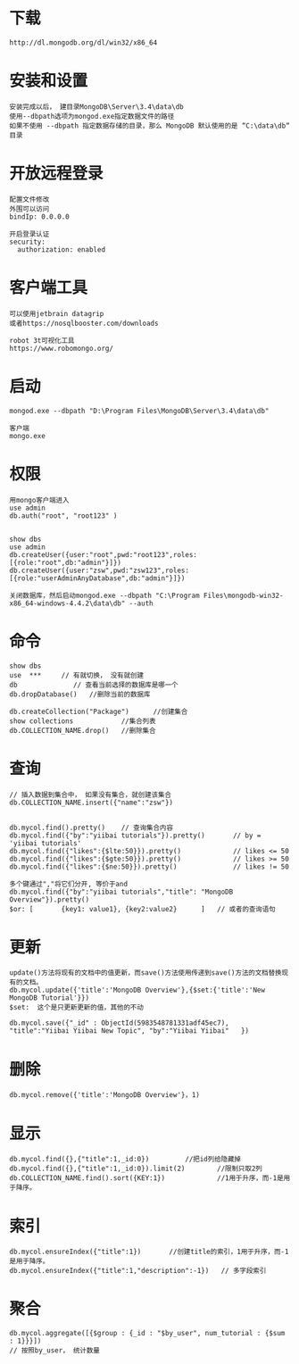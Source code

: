 # 下载

	http://dl.mongodb.org/dl/win32/x86_64



# 安装和设置

	安装完成以后， 建目录MongoDB\Server\3.4\data\db
	使用--dbpath选项为mongod.exe指定数据文件的路径
	如果不使用 --dbpath 指定数据存储的目录，那么 MongoDB 默认使用的是 “C:\data\db“ 目录

# 开放远程登录
	
	配置文件修改
	外围可以访问
	bindIp: 0.0.0.0

	开启登录认证	
	security:
	  authorization: enabled
	

# 客户端工具

	可以使用jetbrain datagrip
	或者https://nosqlbooster.com/downloads

	robot 3t可视化工具
	https://www.robomongo.org/
	

# 启动

	mongod.exe --dbpath "D:\Program Files\MongoDB\Server\3.4\data\db"

	客户端
	mongo.exe

# 权限

	用mongo客户端进入
	use admin
	db.auth("root", "root123" )
	

	show dbs
	use admin
	db.createUser({user:"root",pwd:"root123",roles:[{role:"root",db:"admin"}]})
	db.createUser({user:"zsw",pwd:"zsw123",roles:[{role:"userAdminAnyDatabase",db:"admin"}]})

	关闭数据库，然后启动mongod.exe --dbpath "C:\Program Files\mongodb-win32-x86_64-windows-4.4.2\data\db" --auth


# 命令

	show dbs
	use  ***     // 有就切换， 没有就创建
	db				// 查看当前选择的数据库是哪一个
	db.dropDatabase()	//删除当前的数据库

	db.createCollection("Package")		//创建集合
	show collections    		//集合列表
	db.COLLECTION_NAME.drop()  	//删除集合

# 查询

	// 插入数据到集合中， 如果没有集合，就创建该集合
	db.COLLECTION_NAME.insert({"name":"zsw"})
	

	db.mycol.find().pretty()	// 查询集合内容
	db.mycol.find({"by":"yiibai tutorials"}).pretty()		// by = 'yiibai tutorials'
	db.mycol.find({"likes":{$lte:50}}).pretty()				// likes <= 50
	db.mycol.find({"likes":{$gte:50}}).pretty()				// likes >= 50
	db.mycol.find({"likes":{$ne:50}}).pretty()				// likes != 50

	多个键通过","将它们分开, 等价于and
	db.mycol.find({"by":"yiibai tutorials","title": "MongoDB Overview"}).pretty()
	$or: [	     {key1: value1}, {key2:value2}      ]   // 或者的查询语句


# 更新

	update()方法将现有的文档中的值更新，而save()方法使用传递到save()方法的文档替换现有的文档。
	db.mycol.update({'title':'MongoDB Overview'},{$set:{'title':'New MongoDB Tutorial'}})
	$set:  这个是只更新更新的值，其他的不动

	db.mycol.save({"_id" : ObjectId(5983548781331adf45ec7), "title":"Yiibai Yiibai New Topic", "by":"Yiibai Yiibai"   })


# 删除

	db.mycol.remove({'title':'MongoDB Overview'}，1)

# 显示

	db.mycol.find({},{"title":1,_id:0})			//把id列给隐藏掉
	db.mycol.find({},{"title":1,_id:0}).limit(2)		//限制只取2列
	db.COLLECTION_NAME.find().sort({KEY:1})				//1用于升序，而-1是用于降序。

	

# 索引

	db.mycol.ensureIndex({"title":1})		//创建title的索引，1用于升序，而-1是用于降序。
	db.mycol.ensureIndex({"title":1,"description":-1})   // 多字段索引


# 聚合

 	db.mycol.aggregate([{$group : {_id : "$by_user", num_tutorial : {$sum : 1}}}])
	// 按照by_user， 统计数量

